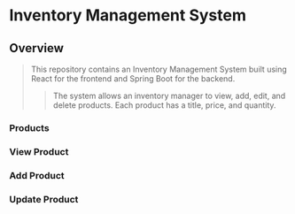 # Inventory Management System

## Overview

> This repository contains an Inventory Management System built using React for the frontend and Spring Boot for the backend.
>
> > The system allows an inventory manager to view, add, edit, and delete products. Each product has a title, price, and quantity.

### Products

### View Product

### Add Product

### Update Product
